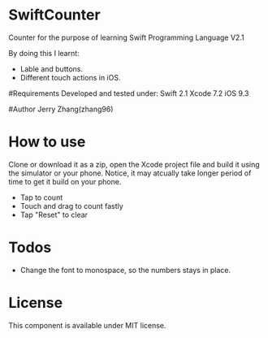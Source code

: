 # SwiftCounter
Counter for the purpose of learning Swift Programming Language V2.1

By doing this I learnt:
- Lable and buttons.
- Different touch actions in iOS.

#Requirements
Developed and tested under:
Swift 2.1 
Xcode 7.2
iOS 9.3

#Author 
Jerry Zhang(zhang96)

# How to use
Clone or download it as a zip, open the Xcode project file and build it using the simulator or your phone. Notice, it may atcually take longer period of time to get it build on your phone.

- Tap to count
- Touch and drag to count fastly
- Tap "Reset" to clear

# Todos
- Change the font to monospace, so the numbers stays in place.

# License
This component is available under MIT license.